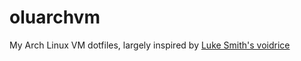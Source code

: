 # oluarchvm

My Arch Linux VM dotfiles, largely inspired by [Luke Smith's voidrice](https://github.com/LukeSmithxyz/voidrice)
